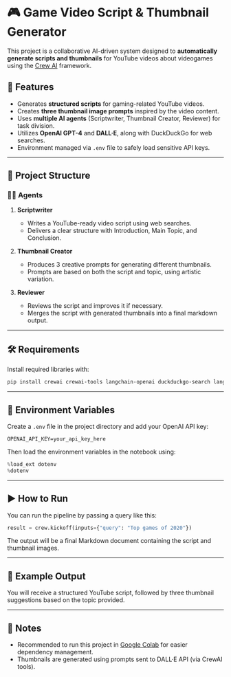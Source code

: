 # 🎮 Game Video Script & Thumbnail Generator

This project is a collaborative AI-driven system designed to **automatically generate scripts and thumbnails** for YouTube videos about videogames using the [Crew AI](https://github.com/joaomdmoura/crewai) framework.

## 🚀 Features

- Generates **structured scripts** for gaming-related YouTube videos.
- Creates **three thumbnail image prompts** inspired by the video content.
- Uses **multiple AI agents** (Scriptwriter, Thumbnail Creator, Reviewer) for task division.
- Utilizes **OpenAI GPT-4** and **DALL·E**, along with DuckDuckGo for web searches.
- Environment managed via `.env` file to safely load sensitive API keys.

---

## 📁 Project Structure

### 👨‍💼 Agents

1. **Scriptwriter**
   - Writes a YouTube-ready video script using web searches.
   - Delivers a clear structure with Introduction, Main Topic, and Conclusion.

2. **Thumbnail Creator**
   - Produces 3 creative prompts for generating different thumbnails.
   - Prompts are based on both the script and topic, using artistic variation.

3. **Reviewer**
   - Reviews the script and improves it if necessary.
   - Merges the script with generated thumbnails into a final markdown output.

---

## 🛠️ Requirements

Install required libraries with:

```bash
pip install crewai crewai-tools langchain-openai duckduckgo-search langchain-community python-dotenv
```

---

## 🔐 Environment Variables

Create a `.env` file in the project directory and add your OpenAI API key:

```
OPENAI_API_KEY=your_api_key_here
```

Then load the environment variables in the notebook using:

```python
%load_ext dotenv
%dotenv
```

---

## ▶️ How to Run

You can run the pipeline by passing a query like this:

```python
result = crew.kickoff(inputs={"query": "Top games of 2020"})
```

The output will be a final Markdown document containing the script and thumbnail images.

---

## 🧪 Example Output

You will receive a structured YouTube script, followed by three thumbnail suggestions based on the topic provided.

---

## 📌 Notes

- Recommended to run this project in [Google Colab](https://colab.research.google.com/) for easier dependency management.
- Thumbnails are generated using prompts sent to DALL·E API (via CrewAI tools).

